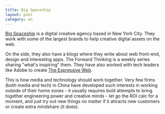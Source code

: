```yaml
---
title: Big Spaceship
layout: post
category: en
---
```

[Big Spaceship](http://bigspaceship.com) is a digital creative agency based in New York City. They work with some of the largest brands to help creative digital assets on the web. 

On the side, they also have a blogs where they write about web front-end, design and interesting apps. The Forward Thinking is a weekly series sharing "what's inspiring" them. They have also worked with tech leaders like Adobe to create [The Expressive Web](http://beta.theexpressiveweb.com/).

This is how media and technology should work together. Very few firms (both media and tech) in China have developed such interests in working outside of their home zones - it usually requires bold attempts to bring together engineering power and creative minds - let go the ROI calc for a moment, and just try out new things no matter if it attracts new customers or create extra mindshare (it does).